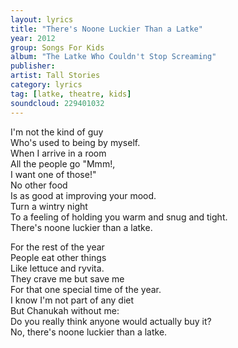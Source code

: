 ```yaml
---
layout: lyrics
title: "There's Noone Luckier Than a Latke"
year: 2012
group: Songs For Kids
album: "The Latke Who Couldn't Stop Screaming"
publisher: 
artist: Tall Stories
category: lyrics
tag: [latke, theatre, kids]
soundcloud: 229401032
---
```


I'm not the kind of guy  
Who's used to being by myself.  
When I arrive in a room  
All the people go "Mmm!,  
I want one of those!"  
No other food  
Is as good at improving your mood.  
Turn a wintry night  
To a feeling of holding you warm and snug and tight.  
There's noone luckier than a latke.  

For the rest of the year  
People eat other things  
Like lettuce and ryvita.  
They crave me but save me   
For that one special time of the year.  
I know I'm not part of any diet  
But Chanukah without me:  
Do you really think anyone would actually buy it?  
No, there's noone luckier than a latke.  